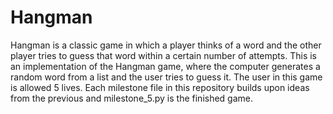 # Hangman
Hangman is a classic game in which a player thinks of a word and the other player tries to guess that word within a certain number of attempts. This is an implementation of the Hangman game, where the computer generates a random word from a list and the user tries to guess it. The user in this game is allowed 5 lives.
Each milestone file in this repository builds upon ideas from the previous and milestone_5.py is the finished game.
